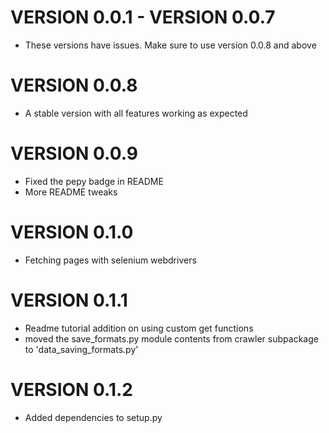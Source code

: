 
# VERSION 0.0.1 - VERSION 0.0.7
 
- These versions have issues. Make sure to use version 0.0.8 and above


# VERSION 0.0.8

- A stable version with all features working as expected


# VERSION 0.0.9

- Fixed the pepy badge in README
- More README tweaks

# VERSION 0.1.0

- Fetching pages with selenium webdrivers 

# VERSION 0.1.1

- Readme tutorial addition on using custom get functions
- moved the save_formats.py  module contents from crawler subpackage to 'data_saving_formats.py'


# VERSION 0.1.2

- Added dependencies to setup.py 



